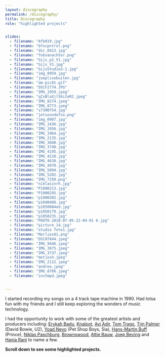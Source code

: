 ```yaml
---
layout: discography
permalink: /discography/
title: Discography
role: "highlighted projects"


slides:
  - filename: "Afb019.jpg"
  - filename: "bfocpntrol.png"
  - filename: "dsc_0413.jpg"
  - filename: "fobvanachter.png"
  - filename: "Gijs_p2_V1.jpg"
  - filename: "Gijs_V1.jpg"
  - filename: "GijsStudio3-1.jpg"
  - filename: "img_0959.jpg"
  - filename: "joeplivebuiten.jpg"
  - filename: "am-pic01.gif"
  - filename: "DSCF2774.JPG"
  - filename: "IMG_1959.jpeg"
  - filename: "qIsBlaXjlS6iIeR2.jpeg"
  - filename: "IMG_8274.jpeg"
  - filename: "IMG_8773.jpeg"
  - filename: "s7300754.jpg"
  - filename: "jetsoundofzo.png"
  - filename: "img_0987.jpg"
  - filename: "IMG_1436.jpg"
  - filename: "IMG_1956.jpg"
  - filename: "IMG_1964.jpg"
  - filename: "IMG_2135.jpg"
  - filename: "IMG_3600.jpg"
  - filename: "IMG_3740.jpg"
  - filename: "IMG_4195.jpg"
  - filename: "IMG_4218.jpg"
  - filename: "IMG_4630.jpg"
  - filename: "IMG_4978.jpg"
  - filename: "IMG_5094.jpg"
  - filename: "IMG_5202.jpg"
  - filename: "IMG_7250.png"
  - filename: "niklasinrh.jpg"
  - filename: "P1000213.jpg"
  - filename: "P1000295.jpg"
  - filename: "p1000302.jpg"
  - filename: "p1040488.jpg"
  - filename: "p1050084ed.jpg"
  - filename: "p1050179.jpg"
  - filename: "p1050235.jpg"
  - filename: "PHOTO-2018-07-05-22-04-01 6.jpg"
  - filename: "picture_14.jpg"
  - filename: "studio foto1.jpg"
  - filename: "Marlies01.png"
  - filename: "DSC07844.jpeg"
  - filename: "IMG_9446.jpeg"
  - filename: "IMG_3875.jpeg"
  - filename: "IMG_3737.jpeg"
  - filename: "metjosh.jpeg"
  - filename: "IMG_2122.jpeg"
  - filename: "andrea.jpeg"
  - filename: "IMG_8766.jpeg"
  - filename: "instmpd.jpeg"


---
```


I started recording my songs on a 4 track tape machine in 1990. Had lotsa fun with my friends and I still keep exploring the wonders of music technology.

I had the opportunity to work with some of the greatest artists and producers including: [Erykah Badu][weberikahb], [Knalpot][webknalpot], [Avi Adir][webavi], [Tom Trago][webtomt], [Tim Palmer][webtimp] (David Bowie, U2), [Yoad Nevo][webyoadn] (Pet Shop Boys, Sia), [Hans-Martin Buff][webhansmb] (Prince), [Niklas Paschburg][webniklasp], [Brownswood](https://brownswoodrecordings.com), [Attie Bauw](http://bauwhaus.com), [Joep Beving][webjoepb] and [Hania Rani][webhania] to name a few.

<strong>Scroll down to see some highlighted projects.</strong>

<br />
<br />
<br />


[webwissel]: https://www.wisseloord.nl
[webhku]: https://www.hku.nl
[webamsmas]: http://www.amsterdammastering.com

[weberikahb]: https://erykah-badu.com
[webknalpot]: ../discography/knalpot-serious-outtakes
[webavi]: ../discography/avi-adir-woods-awakening
[webtomt]: ../discography/tom-trago-voyage-direct
[webtimp]: http://timpalmer.com
[webyoadn]: http://yoadnevo.com
[webhansmb]: https://www.discogs.com/artist/351436-Hans-Martin-Buff
[webniklasp]: ../discography/niklas-paschburg-oceanic
[webjoepb]: ../discography/joep-beving-henosis
[webhania]: ../discography/hania-rani-esja
